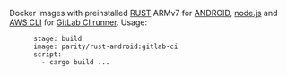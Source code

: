 Docker images with preinstalled [RUST](https://www.rust-lang.org/) ARMv7 for [ANDROID](https://www.android.com/), [node.js](https://nodejs.org) and [AWS CLI](https://aws.amazon.com/ru/cli/) for [GitLab CI runner](https://gitlab.com/gitlab-org/gitlab-ci-multi-runner).
Usage:
```linux-arm64:
      stage: build
      image: parity/rust-android:gitlab-ci
      script:
        - cargo build ...
```
